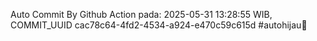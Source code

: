 Auto Commit By Github Action pada: 2025-05-31 13:28:55 WIB, COMMIT_UUID cac78c64-4fd2-4534-a924-e470c59c615d #autohijau🗿
